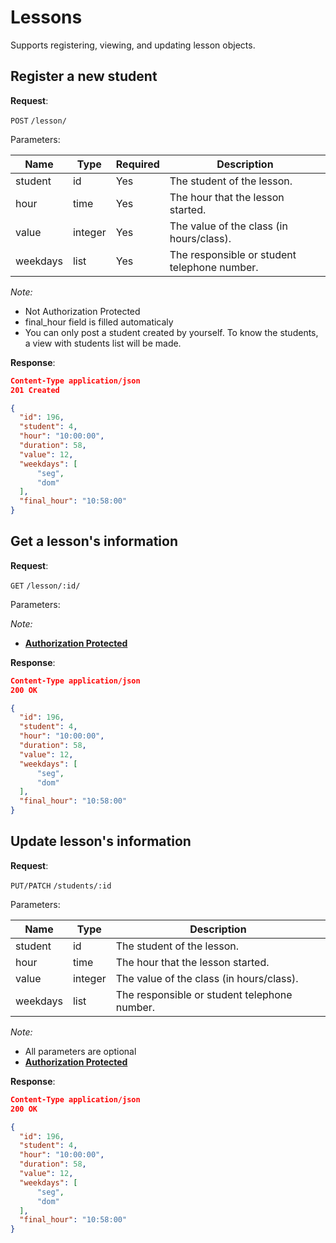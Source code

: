 # Lessons
Supports registering, viewing, and updating lesson objects.

## Register a new student

**Request**:

`POST` `/lesson/`

Parameters:

Name       | Type   | Required | Description
-----------|--------|----------|----------------------------------------------
student    | id     | Yes      | The student of the lesson.
hour       | time   | Yes      | The hour that the lesson started.
value      | integer| Yes      | The value of the class (in hours/class).
weekdays   | list   | Yes      | The responsible or student telephone number.

*Note:*

- Not Authorization Protected
- final_hour field is filled automaticaly
- You can only post a student created by yourself. To know the students, a view with students list will be made.

**Response**:

```json
Content-Type application/json
201 Created

{
  "id": 196,
  "student": 4,
  "hour": "10:00:00",
  "duration": 58,
  "value": 12,
  "weekdays": [
      "seg",
      "dom"
  ],
  "final_hour": "10:58:00"
}

```

## Get a lesson's information

**Request**:

`GET` `/lesson/:id/`

Parameters:

*Note:*

- **[Authorization Protected](authentication.md)**

**Response**:

```json
Content-Type application/json
200 OK

{
  "id": 196,
  "student": 4,
  "hour": "10:00:00",
  "duration": 58,
  "value": 12,
  "weekdays": [
      "seg",
      "dom"
  ],
  "final_hour": "10:58:00"
}

```

## Update lesson's information

**Request**:

`PUT/PATCH` `/students/:id`

Parameters:

Name       | Type   | Description
-----------|--------|-----------------------------------------------
student    | id     | The student of the lesson.
hour       | time   | The hour that the lesson started.
value      | integer| The value of the class (in hours/class).
weekdays   | list   | The responsible or student telephone number.


*Note:*

- All parameters are optional
- **[Authorization Protected](authentication.md)**

**Response**:

```json
Content-Type application/json
200 OK

{
  "id": 196,
  "student": 4,
  "hour": "10:00:00",
  "duration": 58,
  "value": 12,
  "weekdays": [
      "seg",
      "dom"
  ],
  "final_hour": "10:58:00"
}
```
